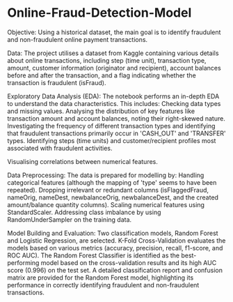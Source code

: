 # Online-Fraud-Detection-Model
Objective: Using a historical dataset, the main goal is to identify fraudulent and non-fraudulent online payment transactions.

Data: The project utilises a dataset from Kaggle containing various details about online transactions, including step (time unit), transaction type, amount, customer information (originator and recipient), account balances before and after the transaction, and a flag indicating whether the transaction is fraudulent (isFraud).

Exploratory Data Analysis (EDA): The notebook performs an in-depth EDA to understand the data characteristics. This includes: Checking data types and missing values. Analysing the distribution of key features like transaction amount and account balances, noting their right-skewed nature. Investigating the frequency of different transaction types and identifying that fraudulent transactions primarily occur in 'CASH_OUT' and 'TRANSFER' types. Identifying steps (time units) and customer/recipient profiles most associated with fraudulent activities.

Visualising correlations between numerical features.

Data Preprocessing: The data is prepared for modelling by: Handling categorical features (although the mapping of 'type' seems to have been repeated). Dropping irrelevant or redundant columns (isFlaggedFraud, nameOrig, nameDest, newbalanceOrig, newbalanceDest, and the created amount/balance quantity columns). Scaling numerical features using StandardScaler. Addressing class imbalance by using RandomUnderSampler on the training data.

Model Building and Evaluation: Two classification models, Random Forest and Logistic Regression, are selected. K-Fold Cross-Validation evaluates the models based on various metrics (accuracy, precision, recall, f1-score, and ROC AUC). The Random Forest Classifier is identified as the best-performing model based on the cross-validation results and its high AUC score (0.996) on the test set. A detailed classification report and confusion matrix are provided for the Random Forest model, highlighting its performance in correctly identifying fraudulent and non-fraudulent transactions.
